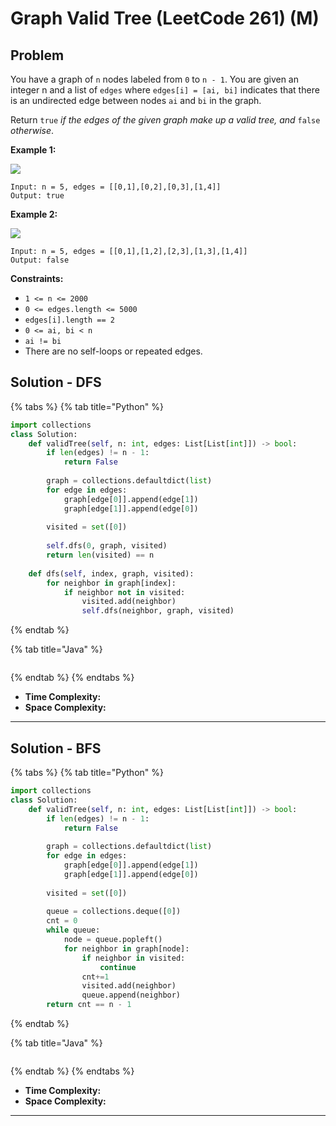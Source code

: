 # Graph Valid Tree (LeetCode 261) (M)

## Problem

You have a graph of `n` nodes labeled from `0` to `n - 1`. You are given an integer n and a list of `edges` where `edges[i] = [ai, bi]` indicates that there is an undirected edge between nodes `ai` and `bi` in the graph.

Return `true` _if the edges of the given graph make up a valid tree, and_ `false` _otherwise_.

&#x20;

**Example 1:**

![](https://assets.leetcode.com/uploads/2021/03/12/tree1-graph.jpg)

```
Input: n = 5, edges = [[0,1],[0,2],[0,3],[1,4]]
Output: true
```

**Example 2:**

![](https://assets.leetcode.com/uploads/2021/03/12/tree2-graph.jpg)

```
Input: n = 5, edges = [[0,1],[1,2],[2,3],[1,3],[1,4]]
Output: false
```

&#x20;

**Constraints:**

* `1 <= n <= 2000`
* `0 <= edges.length <= 5000`
* `edges[i].length == 2`
* `0 <= ai, bi < n`
* `ai != bi`
* There are no self-loops or repeated edges.



## Solution - DFS

{% tabs %}
{% tab title="Python" %}
```python
import collections
class Solution:
    def validTree(self, n: int, edges: List[List[int]]) -> bool:
        if len(edges) != n - 1:
            return False
        
        graph = collections.defaultdict(list)
        for edge in edges:
            graph[edge[0]].append(edge[1])
            graph[edge[1]].append(edge[0])
        
        visited = set([0])
        
        self.dfs(0, graph, visited)
        return len(visited) == n
    
    def dfs(self, index, graph, visited):
        for neighbor in graph[index]:    
            if neighbor not in visited:
                visited.add(neighbor)
                self.dfs(neighbor, graph, visited)
```
{% endtab %}

{% tab title="Java" %}
```java
```
{% endtab %}
{% endtabs %}

* **Time Complexity:**
* **Space Complexity:**

****

## Solution - BFS

{% tabs %}
{% tab title="Python" %}
```python
import collections
class Solution:
    def validTree(self, n: int, edges: List[List[int]]) -> bool:
        if len(edges) != n - 1:
            return False
        
        graph = collections.defaultdict(list)
        for edge in edges:
            graph[edge[0]].append(edge[1])
            graph[edge[1]].append(edge[0])
        
        visited = set([0])
        
        queue = collections.deque([0])
        cnt = 0
        while queue:
            node = queue.popleft()
            for neighbor in graph[node]:
                if neighbor in visited:
                    continue
                cnt+=1
                visited.add(neighbor)
                queue.append(neighbor)
        return cnt == n - 1
```
{% endtab %}

{% tab title="Java" %}
```java
```
{% endtab %}
{% endtabs %}

* **Time Complexity:**
* **Space Complexity:**

****
